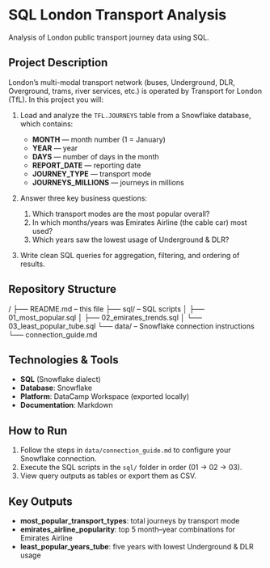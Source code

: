 # SQL London Transport Analysis

Analysis of London public transport journey data using SQL.

## Project Description

London’s multi-modal transport network (buses, Underground, DLR, Overground, trams, river services, etc.) is operated by Transport for London (TfL). In this project you will:

1. Load and analyze the `TFL.JOURNEYS` table from a Snowflake database, which contains:
   - **MONTH** — month number (1 = January)  
   - **YEAR** — year  
   - **DAYS** — number of days in the month  
   - **REPORT_DATE** — reporting date  
   - **JOURNEY_TYPE** — transport mode  
   - **JOURNEYS_MILLIONS** — journeys in millions  

2. Answer three key business questions:
   1. Which transport modes are the most popular overall?  
   2. In which months/years was Emirates Airline (the cable car) most used?  
   3. Which years saw the lowest usage of Underground & DLR?  

3. Write clean SQL queries for aggregation, filtering, and ordering of results.

## Repository Structure

/
├── README.md – this file
├── sql/ – SQL scripts
│ ├── 01_most_popular.sql
│ ├── 02_emirates_trends.sql
│ └── 03_least_popular_tube.sql
└── data/ – Snowflake connection instructions
└── connection_guide.md


## Technologies & Tools

- **SQL** (Snowflake dialect)  
- **Database**: Snowflake  
- **Platform**: DataCamp Workspace (exported locally)  
- **Documentation**: Markdown  

## How to Run

1. Follow the steps in `data/connection_guide.md` to configure your Snowflake connection.  
2. Execute the SQL scripts in the `sql/` folder in order (01 → 02 → 03).  
3. View query outputs as tables or export them as CSV.

## Key Outputs

- **most_popular_transport_types**: total journeys by transport mode  
- **emirates_airline_popularity**: top 5 month–year combinations for Emirates Airline  
- **least_popular_years_tube**: five years with lowest Underground & DLR usage  

